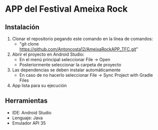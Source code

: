 # APP del Festival Ameixa Rock

## Instalación

1. Clonar el repositorio pegando este comando en la línea de comandos:
   - "git clone https://github.com/Antoncosta12/AmeixaRockAPP_TFC.git"
2. Abrir el proyecto en Android Studio:
   - En el menú principal seleccionar File -> Open
   - Posteriormente seleccionar la carpeta de proyecto
3. Las dependencias se deben instalar automáticamente
   - En caso de no hacerlo seleccionar File -> Sync Project with Gradle Files
4. App lista para su ejecución

## Herramientas

- IDE: Android Studio
- Lenguaje: Java
- Emulador API 35
